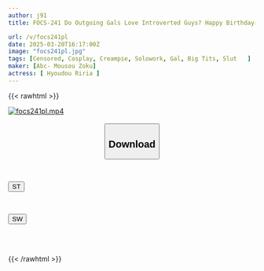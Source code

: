 ```yaml
---
author: j91
title: FOCS-241 Do Outgoing Gals Love Introverted Guys? Happy Birthday☆Virgin☆Birthday Present Is Me☆Sweet Sadistic Gal Attacks Virgin's House! Dreamy Virgin Graduation Sex With Hyoudou Riria

url: /v/focs241pl
date: 2025-03-20T16:17:00Z
image: "focs241pl.jpg"
tags: [Censored, Cosplay, Creampie, Solowork, Gal, Big Tits, Slut	]
maker: [Abc- Mousou Zoku]
actress: [ Hyoudou Riria ]
---
```



{{< rawhtml >}}

<div class="video" data-videoid="wVDQdl9qmrTWZW">
    <a href="javascript:;">
        <img src="/v/focs241pl/focs241pl.jpg" width="WIDTH" height="HEIGHT" alt="focs241pl.mp4" loading="lazy">
    </a>
</div>

<script type="text/javascript" src="https://j91.asia/asset/on-demand-st.js"></script>

<br>
  <link rel="stylesheet" href="https://j91.asia/asset/bs5.css">
  
  <center>
  <button class="btn btn-primary" type="button" data-bs-toggle="collapse" data-bs-target=".multi-collapse" aria-expanded="false" aria-controls="multiCollapseExample1 multiCollapseExample2"><h2>Download</h2></button></center>
</p>
<div class="row">
  <div class="col">
    <div class="collapse multi-collapse" id="multiCollapseExample1">
      <div class="card card-body">
	      	      <br>
<div class="buttons">  
<p><a href="/v/focs241pl/st.html" target="_blank"><button class="btn-hover color-3"><i class="fa fa-download"></i> ST</button></a></p></div>
    </div>
  </div>
</div>
  <div class="col">
    <div class="collapse multi-collapse" id="multiCollapseExample2">
      <div class="card card-body">
	      <br>
<div class="buttons">
<p><a href="/v/focs241pl/sw.html" target="_blank"><button class="btn-hover color-2"><i class="fa fa-download"></i> SW</button></a></p></div>
<br><br>
      </div>
    </div>
  </div>
</div>

{{< /rawhtml >}}